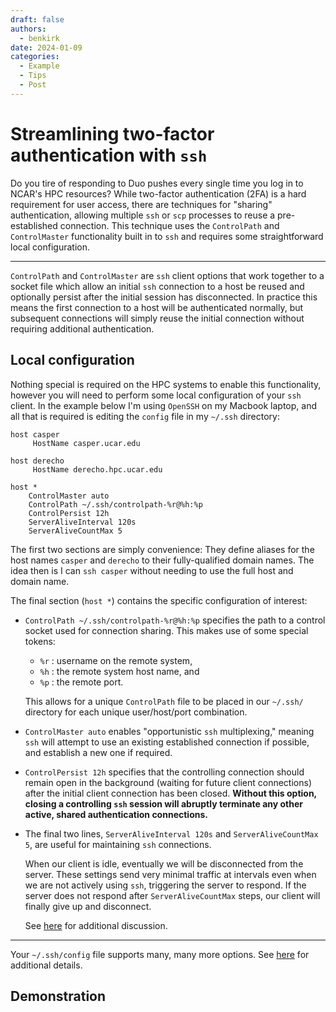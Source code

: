 ```yaml
---
draft: false
authors:
  - benkirk
date: 2024-01-09
categories:
  - Example
  - Tips
  - Post
---
```


# Streamlining two-factor authentication with `ssh`

Do you tire of responding to Duo pushes every single time you log in to NCAR's HPC resources?  While two-factor authentication (2FA) is a hard requirement for user access, there are techniques for "sharing" authentication, allowing multiple `ssh` or `scp` processes to reuse a pre-established connection.  This technique uses the `ControlPath`  and `ControlMaster` functionality built in to `ssh` and requires some straightforward local configuration.

<!-- more -->

---
`ControlPath` and `ControlMaster` are `ssh` client options that work together to a socket file which allow an initial `ssh` connection to a host be reused and optionally persist after the initial session has disconnected. In practice this means the first connection to a host will be authenticated normally, but subsequent connections will simply reuse the initial connection without requiring additional authentication.



## Local configuration
Nothing special is required on the HPC systems to enable this functionality, however you will need to perform some local configuration of your `ssh` client.  In the example below I'm using `OpenSSH` on my Macbook laptop, and all that is required is editing the `config` file in my `~/.ssh` directory:

```pre title="~/.ssh/config" linenums="1"
host casper
     HostName casper.ucar.edu

host derecho
     HostName derecho.hpc.ucar.edu

host *
    ControlMaster auto
    ControlPath ~/.ssh/controlpath-%r@%h:%p
    ControlPersist 12h
    ServerAliveInterval 120s
    ServerAliveCountMax 5
```

The first two sections are simply convenience: They define aliases for the host names `casper` and `derecho` to their fully-qualified domain names.  The idea then is I can `ssh casper` without needing to use the full host and domain name.

The final section (`host *`) contains the specific configuration of interest:

- `ControlPath ~/.ssh/controlpath-%r@%h:%p` specifies the path to a control socket used for connection sharing.  This makes use of some special tokens:
     - `%r` : username on the remote system,
     - `%h` : the remote system host name, and
     - `%p` : the remote port.

     This allows for a unique `ControlPath` file to be placed in our `~/.ssh/` directory for each unique user/host/port combination.

- `ControlMaster auto` enables "opportunistic `ssh` multiplexing," meaning `ssh` will attempt to use an existing established connection if possible, and establish a new one if required.
- `ControlPersist 12h` specifies that the controlling connection should remain open in the background (waiting for future client connections) after the initial client connection has been closed.  **Without this option, closing a controlling `ssh` session will abruptly terminate any other active, shared authentication connections.**
- The final two lines, `ServerAliveInterval 120s` and `ServerAliveCountMax 5`, are useful for maintaining `ssh` connections.

    When our client is idle, eventually we will be disconnected from the server.  These settings send very minimal traffic at intervals even when we are not actively using `ssh`, triggering the server to respond.  If the server does not respond after `ServerAliveCountMax` steps, our client will finally give up and disconnect.

    See [here](https://www.baeldung.com/linux/ssh-keep-alive) for additional discussion.

---

Your `~/.ssh/config` file supports many, many more options.  See [here](https://man.openbsd.org/ssh_config) for additional details.

## Demonstration

<!--
### Utility shell functions
```pre
#########################################
# ssh
#########################################
casper_ssh_control_agent()
{
    rm -f /tmp/ssh-controlpath-*casper*
    echo "Starting an ssh control path connection for casper"
    ssh -YMNf benkirk@casper.ucar.edu
}
derecho_ssh_control_agent()
{
    rm -f /tmp/ssh-controlpath-*derecho*
    echo "Starting an ssh control path connection for derecho"
    ssh -YMNf benkirk@derecho.hpc.ucar.edu
}
ncar_ssh_control_agents()
{
    casper_ssh_control_agent
    derecho_ssh_control_agent
}
```
-->

<!--  LocalWords:  derecho
 -->
